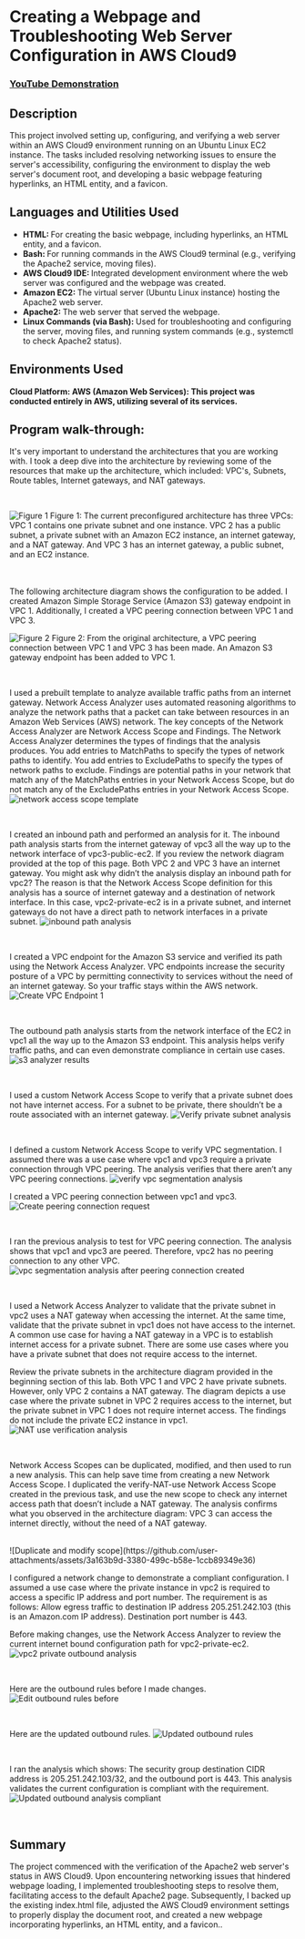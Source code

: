 # Creating a Webpage and Troubleshooting Web Server Configuration in AWS Cloud9

 ### [YouTube Demonstration](https://youtu.be/7eJexJVCqJo)

<h2>Description</h2>
This project involved setting up, configuring, and verifying a web server within an AWS Cloud9 environment running on an Ubuntu Linux EC2 instance. The tasks included resolving networking issues to ensure the server's accessibility, configuring the environment to display the web server's document root, and developing a basic webpage featuring hyperlinks, an HTML entity, and a favicon.<br />

<h2>Languages and Utilities Used</h2>

- <b> HTML: </b> For creating the basic webpage, including hyperlinks, an HTML entity, and a favicon.
- <b> Bash: </b> For running commands in the AWS Cloud9 terminal (e.g., verifying the Apache2 service, moving files).
- <b> AWS Cloud9 IDE: </b> Integrated development environment where the web server was configured and the webpage was created.
- <b> Amazon EC2: </b>  The virtual server (Ubuntu Linux instance) hosting the Apache2 web server.
- <b> Apache2: </b> The web server that served the webpage.
- <b> Linux Commands (via Bash): </b>  Used for troubleshooting and configuring the server, moving files, and running system commands (e.g., systemctl to check Apache2 status).

<h2>Environments Used </h2>

 <b>Cloud Platform:
AWS (Amazon Web Services): This project was conducted entirely in AWS, utilizing several of its services.
</b> 
<h2>Program walk-through:</h2>

<p align="center">

It's very important to understand the architectures that you are working with. I took a deep dive into the architecture by reviewing some of the resources that make up the architecture, which included: VPC's, Subnets, Route tables, Internet gateways, and NAT gateways.

 <br/>
 
 ![Figure 1](https://github.com/user-attachments/assets/000087ad-92cf-4e56-8ab3-0beb75c5f3af)
Figure 1: The current preconfigured architecture has three VPCs: VPC 1 contains one private subnet and one instance. VPC 2 has a public subnet, a private subnet with an Amazon EC2 instance, an internet gateway, and a NAT gateway. And VPC 3 has an internet gateway, a public subnet, and an EC2 instance.
<br />
<br />
<br />


The following architecture diagram shows the configuration to be added. I created Amazon Simple Storage Service (Amazon S3) gateway endpoint in VPC 1. Additionally, I created a VPC peering connection between VPC 1 and VPC 3.
<br/>

 ![Figure 2](https://github.com/user-attachments/assets/007b8b94-a848-4dff-83c0-b34d812fdec9)
Figure 2: From the original architecture, a VPC peering connection between VPC 1 and VPC 3 has been made. An Amazon S3 gateway endpoint has been added to VPC 1.


<br />

I used a prebuilt template to analyze available traffic paths from an internet gateway. Network Access Analyzer uses automated reasoning algorithms to analyze the network paths that a packet can take between resources in an Amazon Web Services (AWS) network. The key concepts of the Network Access Analyzer are Network Access Scope and Findings. The Network Access Analyzer determines the types of findings that the analysis produces. You add entries to MatchPaths to specify the types of network paths to identify. You add entries to ExcludePaths to specify the types of network paths to exclude. Findings are potential paths in your network that match any of the MatchPaths entries in your Network Access Scope, but do not match any of the ExcludePaths entries in your Network Access Scope.
![network access scope template](https://github.com/user-attachments/assets/8d824e51-dc02-48fe-8994-765524416718)


<br />

I created an inbound path and performed an analysis for it. The inbound path analysis starts from the internet gateway of vpc3 all the way up to the network interface of vpc3-public-ec2.
If you review the network diagram provided at the top of this page. Both VPC 2 and VPC 3 have an internet gateway. You might ask why didn’t the analysis display an inbound path for vpc2?
The reason is that the Network Access Scope definition for this analysis has a source of internet gateway and a destination of network interface. In this case, vpc2-private-ec2 is in a private subnet, and internet gateways do not have a direct path to network interfaces in a private subnet.
![inbound path analysis](https://github.com/user-attachments/assets/2734ed81-b42f-48db-a2b6-55d51ff66fe8)


<br />

I created a VPC endpoint for the Amazon S3 service and verified its path using the Network Access Analyzer. VPC endpoints increase the security posture of a VPC by permitting connectivity to services without the need of an internet gateway. So your traffic stays within the AWS network.
 <br/>
![Create VPC Endpoint 1](https://github.com/user-attachments/assets/ae7b1a48-ed68-4e98-9492-44993003a27d)


<br />

The outbound path analysis starts from the network interface of the EC2 in vpc1 all the way up to the Amazon S3 endpoint. This analysis helps verify traffic paths, and can even demonstrate compliance in certain use cases.
![s3 analyzer results](https://github.com/user-attachments/assets/c07115f9-ebb3-45f1-b485-a6adc93bc726)

<br />

I used a custom Network Access Scope to verify that a private subnet does not have internet access. For a subnet to be private, there shouldn’t be a route associated with an internet gateway.
![Verify private subnet analysis](https://github.com/user-attachments/assets/a31fdfb0-ff6b-4191-8598-ebbbf7f281ee)


<br />

I defined a custom Network Access Scope to verify VPC segmentation. I assumed there was a use case where vpc1 and vpc3 require a private connection through VPC peering. The analysis verifies that there aren’t any VPC peering connections.
![verify vpc segmentation analysis](https://github.com/user-attachments/assets/544200c7-96f8-4380-9ad7-ac6eff0fc5cc)



I created a VPC peering connection between vpc1 and vpc3.
![Create peering connection request](https://github.com/user-attachments/assets/49440e9b-85a0-438c-9323-3a86d0ab5063)


<br />

I ran the previous analysis to test for VPC peering connection. The analysis shows that vpc1 and vpc3 are peered. Therefore, vpc2 has no peering connection to any other VPC. 
![vpc segmentation analysis after peering connection created](https://github.com/user-attachments/assets/bcac1025-f4ff-4d0f-98e9-c5df26d122c6)

<br />

I used a Network Access Analyzer to validate that the private subnet in vpc2 uses a NAT gateway when accessing the internet. At the same time, validate that the private subnet in vpc1 does not have access to the internet. A common use case for having a NAT gateway in a VPC is to establish internet access for a private subnet. There are some use cases where you have a private subnet that does not require access to the internet.

Review the private subnets in the architecture diagram provided in the beginning section of this lab. Both VPC 1 and VPC 2 have private subnets. However, only VPC 2 contains a NAT gateway. The diagram depicts a use case where the private subnet in VPC 2 requires access to the internet, but the private subnet in VPC 1 does not require internet access. The findings do not include the private EC2 instance in vpc1.
 <br/>
![NAT use verification analysis](https://github.com/user-attachments/assets/6b56a585-0557-475a-aee2-18d5420f213d)

<br />

Network Access Scopes can be duplicated, modified, and then used to run a new analysis. This can help save time from creating a new Network Access Scope.
I duplicated the verify-NAT-use Network Access Scope created in the previous task, and use the new scope to check any internet access path that doesn’t include a NAT gateway. The analysis confirms what you observed in the architecture diagram: VPC 3 can access the internet directly, without the need of a NAT gateway.


 <br/>
![Duplicate and modify scope](https://github.com/user-attachments/assets/3a163b9d-3380-499c-b58e-1ccb89349e36)


<br />

I configured a network change to demonstrate a compliant configuration. I assumed a use case where the private instance in vpc2 is required to access a specific IP address and port number. The requirement is as follows: 
Allow egress traffic to destination IP address 205.251.242.103 (this is an Amazon.com IP address).
Destination port number is 443.

Before making changes, use the Network Access Analyzer to review the current internet bound configuration path for vpc2-private-ec2.
![vpc2 private outbound analysis](https://github.com/user-attachments/assets/fc4e221b-823c-4a18-aee1-212042016b5a)

<br/>

Here are the outbound rules before I made changes. 
![Edit outbound rules before](https://github.com/user-attachments/assets/931007ba-580b-4511-a81f-f8fa43942688)

<br/>

Here are the updated outbound rules. 
![Updated outbound rules](https://github.com/user-attachments/assets/19af4fae-faa3-46a2-9c78-4a5d4bdcb9a2)

<br/>

I ran the analysis which shows:
The security group destination CIDR address is 205.251.242.103/32, and the outbound port is 443.
This analysis validates the current configuration is compliant with the requirement.
![Updated outbound analysis compliant](https://github.com/user-attachments/assets/f124e271-d683-43a1-afd3-d30d970c1307)


<br/>

<h2>Summary</h2>
The project commenced with the verification of the Apache2 web server's status in AWS Cloud9. Upon encountering networking issues that hindered webpage loading, I implemented troubleshooting steps to resolve them, facilitating access to the default Apache2 page. Subsequently, I backed up the existing index.html file, adjusted the AWS Cloud9 environment settings to properly display the document root, and created a new webpage incorporating hyperlinks, an HTML entity, and a favicon..
<br />




